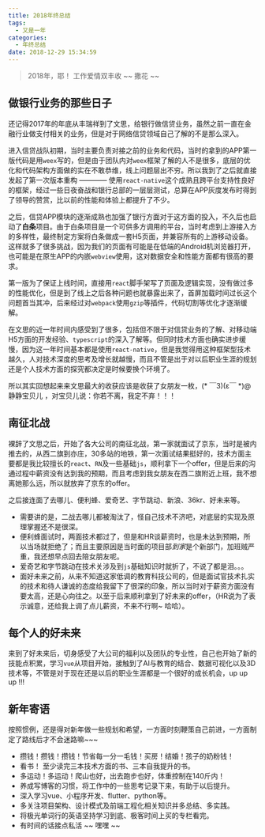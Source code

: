 ```yaml
---
title: 2018年终总结
tags:
  - 又是一年
categories:
  - 年终总结
date: 2018-12-29 15:34:59
---
```


> 2018年，耶！ 工作爱情双丰收 ~~ 撒花 ~~

<!-- more -->

## 做银行业务的那些日子

还记得2017年的年底从丰瑞祥到了文思，给银行做信贷业务，虽然之前一直在金融行业做支付相关的业务，但是对于网络信贷领域自己了解的不是那么深入。

进入信贷战队初期，当时主要负责对接之前的业务和代码，当时的拿到的APP第一版代码是用`weex`写的，但是由于团队内对`weex`框架了解的人不是很多，底层的优化和代码架构方面做的实在不敢恭维，线上问题层出不穷。所以我到了之后就直接发起了第一次版本重构 ———— 使用`react-native`这个成熟且跨平台支持性良好的框架，经过一些日夜奋战和银行总部的一层层测试，总算在APP灰度发布时得到了领导的赞赏，比以前的性能和体验上都提升了不少。

之后，信贷APP模块的逐渐成熟也加强了银行方面对于这方面的投入，不久后也启动了**白条**项目。由于白条项目是一个可供多方调用的平台，当时考虑到上游接入方的多样性，最终制定方案将白条做成一套H5页面，并兼容所有的上游移动设备。这样就多了很多挑战，因为我们的页面有可能是在低端的Android机浏览器打开，也可能是在原生APP的内嵌`webview`使用，这对数据安全和性能方面都有很高的要求。

第一版为了保证上线时间，直接用`react`脚手架写了页面及逻辑实现，没有做过多的性能优化，但是到了线上之后各种问题也就暴露出来了，首屏加载时间过长这个问题首当其冲，后来经过对`webpack`使用`gzip`等插件，代码切割等优化才逐渐缓解。

在文思的近一年时间内感受到了很多，包括但不限于对信贷业务的了解、对移动端H5方面的开发经验、`typescript`的深入了解等。但同时技术方面也确实进步缓慢，因为这一年时间基本都是使用`react-native`，但是我觉得用这种框架型技术越久，人对技术深度的思考及增长就越慢，而且不管是出于对以后职业生涯的规划还是个人技术方面的探究都决定是时候要换个环境了。

所以其实回想起来来文思最大的收获应该是收获了女朋友一枚，(* ￣3)(ε￣ *)@静静宝贝儿 ，对宝贝儿说：你若不离，我定不弃！！！

## 南征北战

裸辞了文思之后，开始了各大公司的南征北战，第一家就面试了京东，当时是被内推去的，从西二旗到亦庄，30多站的地铁，第一次面试结果挺好的，技术方面主要都是我比较擅长的`react`、`RN`及一些基础`js`，顺利拿下一个offer，但是后来的沟通过程中薪资没有达到我的预期，而且考虑到我女朋友在西二旗附近上班，我不想离她那么远，所以就放弃了京东的offer。

之后接连面了去哪儿、便利蜂、爱奇艺、字节跳动、新浪、36kr、好未来等。

* 需要讲的是，二战去哪儿都被淘汰了，怪自己技术不济吧，对底层的实现及原理掌握还不是很深。
* 便利蜂面试时，两面技术都过了，但是和HR谈薪资时，也是未达到预期，所以当场就拒绝了；而且主要原因是当时面的项目部*到家*是个新部门，加班贼严重，我还想早点回去陪女朋友呢。
* 爱奇艺和字节跳动在技术关涉及到`js`基础知识时就折了，不说了都是泪。。。
* 面好未来之前，从来不知道这家低调的教育科技公司的，但是面试官技术扎实的技术和待人谦诚的态度给我留下了很深的印象，所以当时对于薪资方面没有要太高，还是心向往之。以至于后来顺利拿到了好未来的offer，（HR说为了表示诚意，还给我上调了点儿薪资，不来不行啊~ 哈哈）。

## 每个人的好未来

来到了好未来后，切身感受了大公司的福利以及团队的专业性，自己也开始了新的技能点积累，学习`vue`从项目开始，接触到了AI与教育的结合、数据可视化以及3D技术等，不管是对于现在还是以后的职业生涯都是一个很好的成长机会，up up up !!!

## 新年寄语

按照惯例，还是得对新年做一些规划和希望，一方面时刻鞭策自己前进，一方面制定了路线后才不会迷路嘛~~~

* 攒钱！攒钱！攒钱！节省每一分一毛钱！买房！结婚！孩子的奶粉钱！
* 看书！ 至少读完三本技术方面的书、三本自我提升的书。
* 多运动！多运动！爬山也好，出去跑步也好，体重控制在140斤内！
* 养成写博客的习惯，将工作中的一些思考记录下来，有助于以后提升。
* 深入学习vue、小程序开发、flutter、python等。
* 多关注项目架构、设计模式及前端工程化相关知识并多总结、多实践。
* 将极光单词行的英语坚持学习到底、极客时间上买的专栏看完。
* 有时间的话接点私活 ~~ 嘿嘿 ~~
